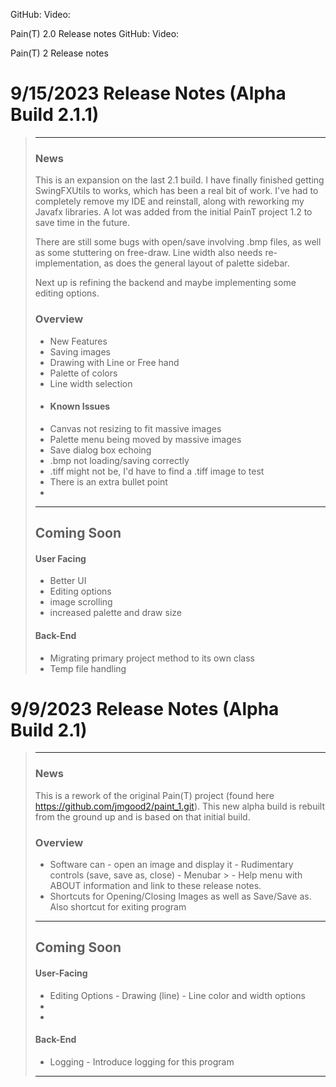GitHub:
Video:

Pain(T) 2.0 Release notes
GitHub:
Video:

Pain(T) 2 Release notes

# 9/15/2023 Release Notes (Alpha Build 2.1.1)
> ---   
>
>
>
>### News
>
> This is an expansion on the last 2.1 
> build. I have finally finished getting 
> SwingFXUtils to works, which has been a real bit of work.
> I've had to completely remove my IDE and reinstall, along
> with reworking my Javafx libraries. A lot was added from the initial 
> PainT project 1.2 to save time in the future. 
> 
> There are still some bugs with open/save involving .bmp files, as well
> as some stuttering on free-draw. Line width also needs re-implementation, as
> does the general layout of palette sidebar.
> 
> Next up is refining the backend and maybe implementing some editing options.
> 
> ### Overview
>	- New Features
>    - Saving images
>    - Drawing with Line or Free hand
>    - Palette of colors
>    - Line width selection
> -  #### Known Issues
>   - Canvas not resizing to fit massive images
>   - Palette menu being moved by massive images
>   - Save dialog box echoing
>   - .bmp not loading/saving correctly
>   - .tiff might not be, I'd have to find a .tiff image to test
>   - There is an extra bullet point
>   - 
> 
>
>---
>## Coming Soon
>
> #### User Facing
> - Better UI
> - Editing options
> - image scrolling
> - increased palette and draw size
>
> 
> 
> #### Back-End
> - Migrating primary project method to its own class
> - Temp file handling
>


# 9/9/2023 Release Notes (Alpha Build 2.1)
> ---   
>
>
>
>### News
>
> This is a rework of the original Pain(T) project (found here https://github.com/jmgood2/paint_1.git). This new alpha build is rebuilt from the ground up and is based on that initial build.
>
>
> ### Overview
>	- Software can
       - open an image and display it
       - Rudimentary controls (save, save as, close)
       - Menubar
       >    - Help menu with ABOUT information and link to these release notes.
>   - Shortcuts for Opening/Closing Images as well as Save/Save as. Also shortcut for exiting program
>
>
>---
>## Coming Soon
>#### User-Facing
> - Editing Options
    - Drawing (line)
    - Line color and width options
> -
> -
>
> #### Back-End
>- Logging - Introduce logging for this program
>
> ---

